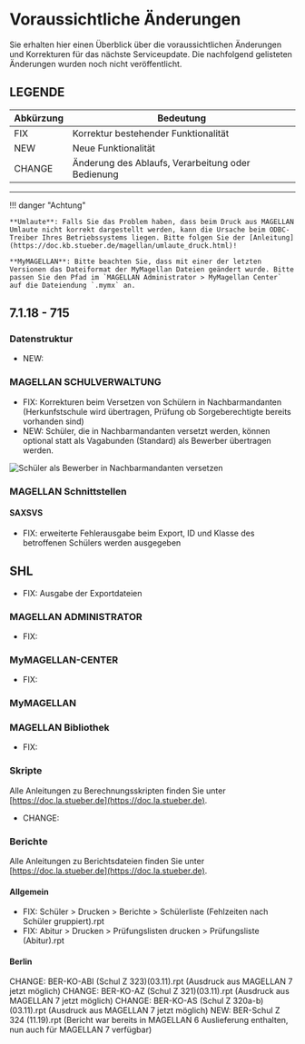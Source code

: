 # Voraussichtliche Änderungen

Sie erhalten hier einen Überblick über die voraussichtlichen Änderungen und Korrekturen für das nächste Serviceupdate. Die nachfolgend gelisteten Änderungen wurden noch nicht veröffentlicht.

## LEGENDE

Abkürzung | Bedeutung
--------- | ---------
FIX       | Korrektur bestehender Funktionalität
NEW       | Neue Funktionalität
CHANGE    | Änderung des Ablaufs, Verarbeitung oder Bedienung

---

!!! danger "Achtung"

    **Umlaute**: Falls Sie das Problem haben, dass beim Druck aus MAGELLAN Umlaute nicht korrekt dargestellt werden, kann die Ursache beim ODBC-Treiber Ihres Betriebssystems liegen. Bitte folgen Sie der [Anleitung](https://doc.kb.stueber.de/magellan/umlaute_druck.html)!

    **MyMAGELLAN**: Bitte beachten Sie, dass mit einer der letzten Versionen das Dateiformat der MyMagellan Dateien geändert wurde. Bitte passen Sie den Pfad im `MAGELLAN Administrator > MyMagellan Center` auf die Dateiendung `.mymx` an.

## 7.1.18 - 715

### Datenstruktur

* NEW:

### MAGELLAN SCHULVERWALTUNG

* FIX: Korrekturen beim Versetzen von Schülern in Nachbarmandanten (Herkunfstschule wird übertragen, Prüfung ob Sorgeberechtigte bereits vorhanden sind)
* NEW: Schüler, die in Nachbarmandanten versetzt werden, können optional statt als Vagabunden (Standard) als Bewerber übertragen werden. 

![Schüler als Bewerber in Nachbarmandanten versetzen](/assets/images/changelog/7.1.18.01.png)

### MAGELLAN Schnittstellen

#### SAXSVS

* FIX: erweiterte Fehlerausgabe beim Export, ID und Klasse des betroffenen Schülers werden ausgegeben

## SHL

* FIX: Ausgabe der Exportdateien

### MAGELLAN ADMINISTRATOR

* FIX:

### MyMAGELLAN-CENTER

* FIX: 

### MyMAGELLAN

### MAGELLAN Bibliothek

* FIX: 

### Skripte

Alle Anleitungen zu Berechnungsskripten finden Sie unter [https://doc.la.stueber.de](https://doc.la.stueber.de).

* CHANGE: 

### Berichte

Alle Anleitungen zu Berichtsdateien finden Sie unter [https://doc.la.stueber.de](https://doc.la.stueber.de).

#### Allgemein

* FIX: Schüler > Drucken > Berichte > Schülerliste (Fehlzeiten nach Schüler gruppiert).rpt
* FIX: Abitur > Drucken > Prüfungslisten drucken > Prüfungsliste (Abitur).rpt

#### Berlin

CHANGE: BER-KO-ABI (Schul Z 323)(03.11).rpt (Ausdruck aus MAGELLAN 7 jetzt möglich)
CHANGE: BER-KO-AZ (Schul Z 321)(03.11).rpt (Ausdruck aus MAGELLAN 7 jetzt möglich)
CHANGE: BER-KO-AS (Schul Z 320a-b)(03.11).rpt (Ausdruck aus MAGELLAN 7 jetzt möglich)
NEW: BER-Schul Z 324 (11.19).rpt (Bericht war bereits in MAGELLAN 6 Auslieferung enthalten, nun auch für MAGELLAN 7 verfügbar)